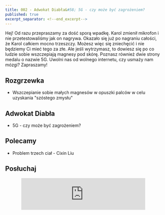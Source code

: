```yaml
---
title: 002 - Adwokat Diabła&#58; 5G - czy może być zagrożeniem?
published: true
excerpt_separator: <!--end_excerpt-->
---
```


Hej! Od razu przepraszamy za dość sporą wpadkę. Karol zmienił mikrofon i nie przetestowaliśmy jak on nagrywa. Okazało się już po nagraniu całości, że Karol całkiem mocno trzeszczy. Możesz więc się zniechęcić i nie będziemy Ci mieć tego za złe. Ale jeśli wytrzymasz, to dowiesz się po co ludzie sobie wszczepiają magnesy pod skórę. Poznasz również dwie strony medalu o nazwie 5G. Uwolni nas od wolnego internetu, czy usmaży nam mózgi? Zapraszamy!

<!--end_excerpt-->

## [](#header-2)Rozgrzewka

*   Wszczepianie sobie małych magnesów w opuszki palców w celu uzyskania "szóstego zmysłu"


## [](#header-2)Adwokat Diabła

*   5G - czy może być zagrożeniem?

## [](#header-2)Polecamy 

*   Problem trzech ciał - Cixin Liu

## [](#header-2)Posłuchaj

<p align="center">
<iframe src="https://anchor.fm/damian-melniczuk/embed/episodes/Adwokat-Diaba-5G---czy-moe-by-zagroeniem-eauh4b" height="102px" width="400px" frameborder="0" scrolling="no"></iframe>
</p>
